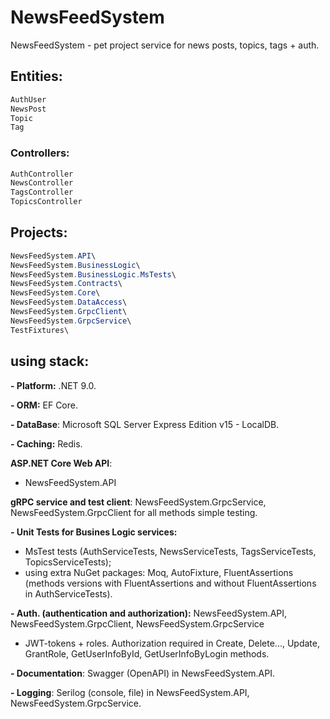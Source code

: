 # NewsFeedSystem

NewsFeedSystem - pet project service for news posts, topics, tags + auth.

## **Entities:**
```csharp
AuthUser
NewsPost
Topic
Tag
```

### **Controllers:**
```csharp
AuthController
NewsController
TagsController
TopicsController
```

## **Projects:**
```csharp
NewsFeedSystem.API\
NewsFeedSystem.BusinessLogic\
NewsFeedSystem.BusinessLogic.MsTests\
NewsFeedSystem.Contracts\
NewsFeedSystem.Core\
NewsFeedSystem.DataAccess\
NewsFeedSystem.GrpcClient\
NewsFeedSystem.GrpcService\
TestFixtures\
```

## **using stack:**
**- Platform:** .NET 9.0.

**- ORM:** EF Core.

**- DataBase**: Microsoft SQL Server Express Edition v15 - LocalDB.

**- Caching:** Redis.

**ASP.NET Core Web API**:
- NewsFeedSystem.API

**gRPC service and test client**: NewsFeedSystem.GrpcService, NewsFeedSystem.GrpcClient for all methods simple testing.

**- Unit Tests for Busines Logic services:**
- MsTest tests (AuthServiceTests, NewsServiceTests, TagsServiceTests, TopicsServiceTests);
- using extra NuGet packages: Moq, AutoFixture, FluentAssertions (methods versions with FluentAssertions and without FluentAssertions in AuthServiceTests).


**- Auth. (authentication and authorization):**
NewsFeedSystem.API, NewsFeedSystem.GrpcClient, NewsFeedSystem.GrpcService
- JWT-tokens + roles. Authorization required in Create, Delete..., Update, GrantRole, GetUserInfoById, GetUserInfoByLogin methods.

**- Documentation**: Swagger (OpenAPI) in NewsFeedSystem.API.

**- Logging**: Serilog (console, file) in NewsFeedSystem.API, NewsFeedSystem.GrpcService.